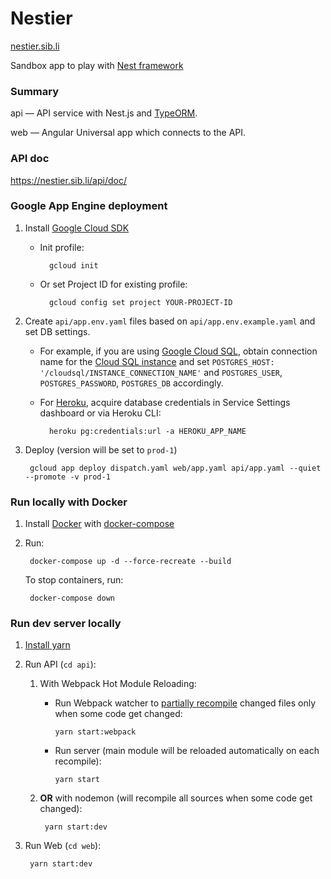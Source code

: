 # Nestier

[nestier.sib.li](https://nestier.sib.li)

Sandbox app to play with [Nest framework](https://github.com/nestjs/nest)


### Summary

api — API service with Nest.js and [TypeORM](https://typeorm.io/).

web — Angular Universal app which connects to the API.


### API doc

https://nestier.sib.li/api/doc/


### Google App Engine deployment

1. Install [Google Cloud SDK](https://cloud.google.com/sdk/docs/) 

    - Init profile:

            gcloud init
        
    - Or set Project ID for existing profile:

            gcloud config set project YOUR-PROJECT-ID

2. Create `api/app.env.yaml` files based on `api/app.env.example.yaml` and set DB settings.

    - For example, if you are using [Google Cloud SQL](https://cloud.google.com/sql/docs/postgres/create-instance),
     obtain connection name for the [Cloud SQL instance](https://console.cloud.google.com/sql/instances) and set `POSTGRES_HOST: '/cloudsql/INSTANCE_CONNECTION_NAME'` and `POSTGRES_USER`, `POSTGRES_PASSWORD`, `POSTGRES_DB` accordingly. 
    
    - For [Heroku](https://www.heroku.com/), acquire database credentials in Service Settings dashboard or via Heroku CLI:
        
            heroku pg:credentials:url -a HEROKU_APP_NAME

3. Deploy (version will be set to `prod-1`)

        gcloud app deploy dispatch.yaml web/app.yaml api/app.yaml --quiet --promote -v prod-1


### Run locally with Docker

1. Install [Docker](https://docs.docker.com/install/) with [docker-compose](https://docs.docker.com/compose/install/)

2. Run:

        docker-compose up -d --force-recreate --build

    To stop containers, run:

        docker-compose down


### Run dev server locally

1. [Install yarn](https://yarnpkg.com/en/docs/install)

2. Run API (`cd api`):
 
    1. With Webpack Hot Module Reloading:

        - Run Webpack watcher to [partially recompile](https://github.com/nestjs/nest/issues/442) changed files only when some code get changed:
  
              yarn start:webpack
        
        - Run server (main module will be reloaded automatically on each recompile):
  
              yarn start

    2. **OR** with nodemon (will recompile all sources when some code get changed):

            yarn start:dev

3. Run Web (`cd web`):

        yarn start:dev

